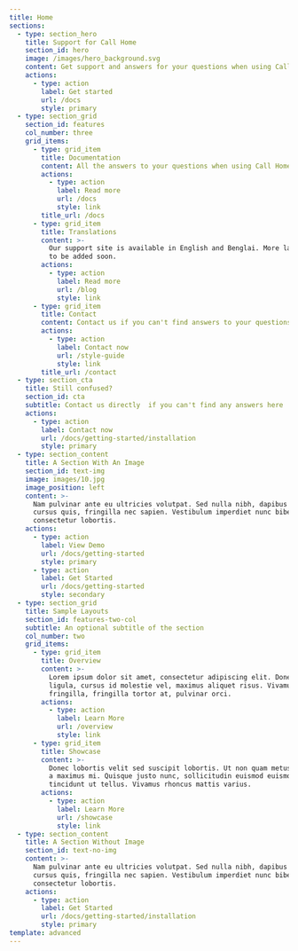 ```yaml
---
title: Home
sections:
  - type: section_hero
    title: Support for Call Home
    section_id: hero
    image: /images/hero_background.svg
    content: Get support and answers for your questions when using Call Home.
    actions:
      - type: action
        label: Get started
        url: /docs
        style: primary
  - type: section_grid
    section_id: features
    col_number: three
    grid_items:
      - type: grid_item
        title: Documentation
        content: All the answers to your questions when using Call Home app here.
        actions:
          - type: action
            label: Read more
            url: /docs
            style: link
        title_url: /docs
      - type: grid_item
        title: Translations
        content: >-
          Our support site is available in English and Benglai. More languages
          to be added soon.
        actions:
          - type: action
            label: Read more
            url: /blog
            style: link
      - type: grid_item
        title: Contact
        content: Contact us if you can't find answers to your questions.
        actions:
          - type: action
            label: Contact now
            url: /style-guide
            style: link
        title_url: /contact
  - type: section_cta
    title: Still confused?
    section_id: cta
    subtitle: Contact us directly  if you can't find any answers here
    actions:
      - type: action
        label: Contact now
        url: /docs/getting-started/installation
        style: primary
  - type: section_content
    title: A Section With An Image
    section_id: text-img
    image: images/10.jpg
    image_position: left
    content: >-
      Nam pulvinar ante eu ultricies volutpat. Sed nulla nibh, dapibus sit amet
      cursus quis, fringilla nec sapien. Vestibulum imperdiet nunc bibendum
      consectetur lobortis.
    actions:
      - type: action
        label: View Demo
        url: /docs/getting-started
        style: primary
      - type: action
        label: Get Started
        url: /docs/getting-started
        style: secondary
  - type: section_grid
    title: Sample Layouts
    section_id: features-two-col
    subtitle: An optional subtitle of the section
    col_number: two
    grid_items:
      - type: grid_item
        title: Overview
        content: >-
          Lorem ipsum dolor sit amet, consectetur adipiscing elit. Donec nisl
          ligula, cursus id molestie vel, maximus aliquet risus. Vivamus in nibh
          fringilla, fringilla tortor at, pulvinar orci.
        actions:
          - type: action
            label: Learn More
            url: /overview
            style: link
      - type: grid_item
        title: Showcase
        content: >-
          Donec lobortis velit sed suscipit lobortis. Ut non quam metus. Nullam
          a maximus mi. Quisque justo nunc, sollicitudin euismod euismod at,
          tincidunt ut tellus. Vivamus rhoncus mattis varius.
        actions:
          - type: action
            label: Learn More
            url: /showcase
            style: link
  - type: section_content
    title: A Section Without Image
    section_id: text-no-img
    content: >-
      Nam pulvinar ante eu ultricies volutpat. Sed nulla nibh, dapibus sit amet
      cursus quis, fringilla nec sapien. Vestibulum imperdiet nunc bibendum
      consectetur lobortis.
    actions:
      - type: action
        label: Get Started
        url: /docs/getting-started/installation
        style: primary
template: advanced
---
```

